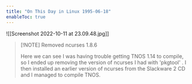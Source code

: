 ```yaml
---
title: "On This Day in Linux 1995-06-18"
enableToc: true
---
```

![[Screenshot 2022-10-11 at 23.09.48.jpg]]
> [!NOTE] Removed ncurses 1.8.6
> 
> Here we can see I was having trouble getting TNOS 1.14 to compile, so I ended up removing the version of ncurses I had with 'pkgtool' . I then installed an earlier version of ncurses from the Slackware 2 CD and I managed to compile TNOS.
